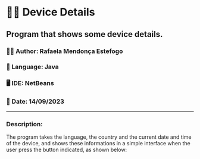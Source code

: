 <h1> 👨‍💻 Device Details</h1>
<h2> Program that shows some device details. </h2>
<h3>🧙‍♀️ Author: Rafaela Mendonça Estefogo</h3>
<h3>📝 Language: Java</h3>
<h3>🖥️ IDE: NetBeans</h3>
<h3>📆 Date: 14/09/2023</h3>
<hr>
<h3>Description:</h3>
<p>The program takes the language, the country and the current date and time of the device, and shows these informations in a simple interface when the user press the button indicated, as shown below:</p>
<br>
<img src="/assets/79616452/ab88d304-c484-4ba6-9aa8-c679c91edc06)>
